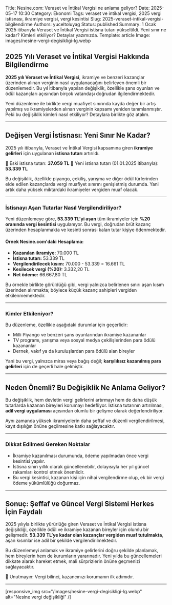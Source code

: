 Title: Nesine.com: Veraset ve İntikal Vergisi ne anlama geliyor?
Date: 2025-05-17 10:30
Category: Ekonomi
Tags: veraset ve intikal vergisi, 2025 vergi istisnası, ikramiye vergisi, vergi kesintisi
Slug: 2025-veraset-intikal-vergisi-bilgilendirme
Authors: yuceltoluyag
Status: published
Summary: 1 Ocak 2025 itibarıyla Veraset ve İntikal Vergisi istisna tutarı yükseltildi. Yeni sınır ne kadar? Kimleri etkiliyor? Detaylar yazımızda.
Template: article
Image: images/nesine-vergi-degisikligi-lg.webp


## 2025 Yılı Veraset ve İntikal Vergisi Hakkında Bilgilendirme

**2025 yılı Veraset ve İntikal Vergisi**, ikramiye ve benzeri kazançlar üzerinden alınan verginin nasıl uygulanacağını belirleyen önemli bir düzenlemedir. Bu yıl itibarıyla yapılan değişiklik, özellikle şans oyunları ve ödül kazançları açısından birçok vatandaşı doğrudan ilgilendirmektedir.

Yeni düzenleme ile birlikte vergi muafiyet sınırında kayda değer bir artış yapılmış ve ikramiyelerden alınan verginin kapsamı yeniden tanımlanmıştır. Peki bu değişiklik kimleri nasıl etkiliyor? Detaylara birlikte göz atalım.

---

## Değişen Vergi İstisnası: Yeni Sınır Ne Kadar?

2025 yılı itibarıyla, Veraset ve İntikal Vergisi kapsamına giren **ikramiye gelirleri** için uygulanan **istisna tutarı** artırıldı.

📌 Eski istisna tutarı: **37.059 TL**
📌 Yeni istisna tutarı (01.01.2025 itibarıyla): **53.339 TL**

Bu değişiklik, özellikle piyango, çekiliş, yarışma ve diğer ödül türlerinden elde edilen kazançlarda vergi muafiyet sınırını genişletmiş durumda. Yani artık daha yüksek miktardaki ikramiyeler vergiden muaf olacak.

---

### İstisnayı Aşan Tutarlar Nasıl Vergilendiriliyor?

Yeni düzenlemeye göre, **53.339 TL’yi aşan** tüm ikramiyeler için **%20 oranında vergi kesintisi** uygulanıyor. Bu vergi, doğrudan brüt kazanç üzerinden hesaplanmakta ve kesinti sonrası kalan tutar kişiye ödenmektedir.

#### Örnek Nesine.com'daki Hesaplama:

* **Kazanılan ikramiye:** 70.000 TL
* **İstisna tutarı:** 53.339 TL
* **Vergilendirilecek kısım:** 70.000 - 53.339 = 16.661 TL
* **Kesilecek vergi (%20):** 3.332,20 TL
* **Net ödeme:** 66.667,80 TL

Bu örnekle birlikte görüldüğü gibi, vergi yalnızca belirlenen sınırı aşan kısım üzerinden alınmakta; böylece küçük kazanç sahipleri vergiden etkilenmemektedir.

---

### Kimler Etkileniyor?

Bu düzenleme, özellikle aşağıdaki durumlar için geçerlidir:

* Milli Piyango ve benzeri şans oyunlarından ikramiye kazananlar
* TV programı, yarışma veya sosyal medya çekilişlerinden para ödülü kazananlar
* Dernek, vakıf ya da kuruluşlardan para ödülü alan bireyler

Yani bu vergi, yalnızca miras veya bağış değil; **karşılıksız kazanılmış para gelirleri** için de geçerli hale gelmiştir.

---

## Neden Önemli? Bu Değişiklik Ne Anlama Geliyor?

Bu değişiklik, hem devletin vergi gelirlerini artırmayı hem de daha düşük tutarlarda kazanan bireyleri korumayı hedefliyor. İstisna tutarının artırılması, **adil vergi uygulaması** açısından olumlu bir gelişme olarak değerlendiriliyor.

Aynı zamanda yüksek ikramiyelerin daha şeffaf ve düzenli vergilendirilmesi, kayıt dışılığın önüne geçilmesine katkı sağlayacaktır.

---

### Dikkat Edilmesi Gereken Noktalar

* İkramiye kazanılması durumunda, ödeme yapılmadan önce vergi kesintisi yapılır.
* İstisna sınırı yıllık olarak güncellenebilir, dolayısıyla her yıl güncel rakamları kontrol etmek önemlidir.
* Bu vergi kesintisi, kazanan kişi için nihai vergilendirme olup, ek bir vergi ödeme yükümlülüğü doğurmaz.

---

## Sonuç: Şeffaf ve Güncel Vergi Sistemi Herkes İçin Faydalı

2025 yılıyla birlikte yürürlüğe giren Veraset ve İntikal Vergisi istisna değişikliği, özellikle ödül ve ikramiye kazanan bireyler için olumlu bir gelişmedir. **53.339 TL’ye kadar olan kazançlar vergiden muaf tutulmakta**, aşan kısımlar ise adil bir şekilde vergilendirilmektedir.

Bu düzenlemeyi anlamak ve ikramiye gelirlerini doğru şekilde planlamak, hem bireylerin hem de kurumların yararınadır. Yeni yılda bu güncellemeleri dikkate alarak hareket etmek, mali sürprizlerin önüne geçmenizi sağlayacaktır.

📌 Unutmayın: Vergi bilinci, kazancınızı korumanın ilk adımıdır.

---

[responsive_img src="/images/nesine-vergi-degisikligi-lg.webp" alt="Nesine vergi değişikliği" /]


